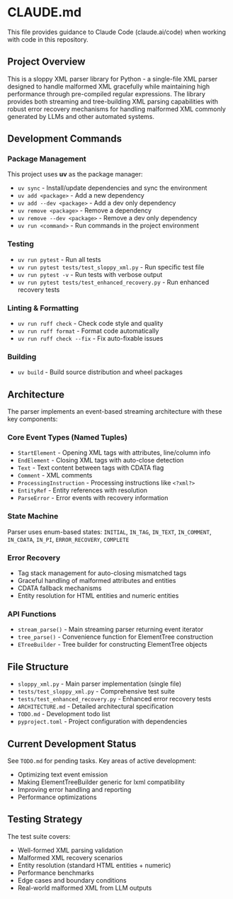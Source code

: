 # CLAUDE.md

This file provides guidance to Claude Code (claude.ai/code) when working with code in this repository.

## Project Overview

This is a sloppy XML parser library for Python - a single-file XML parser designed to handle malformed XML gracefully while maintaining high performance through pre-compiled regular expressions. The library provides both streaming and tree-building XML parsing capabilities with robust error recovery mechanisms for handling malformed XML commonly generated by LLMs and other automated systems.

## Development Commands

### Package Management
This project uses **uv** as the package manager:
- `uv sync` - Install/update dependencies and sync the environment
- `uv add <package>` - Add a new dependency
- `uv add --dev <package>` - Add a dev only dependency
- `uv remove <package>` - Remove a dependency
- `uv remove --dev <package>` - Remove a dev only dependency
- `uv run <command>` - Run commands in the project environment

### Testing
- `uv run pytest` - Run all tests
- `uv run pytest tests/test_sloppy_xml.py` - Run specific test file
- `uv run pytest -v` - Run tests with verbose output
- `uv run pytest tests/test_enhanced_recovery.py` - Run enhanced recovery tests

### Linting & Formatting
- `uv run ruff check` - Check code style and quality
- `uv run ruff format` - Format code automatically
- `uv run ruff check --fix` - Fix auto-fixable issues

### Building
- `uv build` - Build source distribution and wheel packages

## Architecture

The parser implements an event-based streaming architecture with these key components:

### Core Event Types (Named Tuples)
- `StartElement` - Opening XML tags with attributes, line/column info
- `EndElement` - Closing XML tags with auto-close detection
- `Text` - Text content between tags with CDATA flag
- `Comment` - XML comments
- `ProcessingInstruction` - Processing instructions like `<?xml?>`
- `EntityRef` - Entity references with resolution
- `ParseError` - Error events with recovery information

### State Machine
Parser uses enum-based states: `INITIAL`, `IN_TAG`, `IN_TEXT`, `IN_COMMENT`, `IN_CDATA`, `IN_PI`, `ERROR_RECOVERY`, `COMPLETE`

### Error Recovery
- Tag stack management for auto-closing mismatched tags
- Graceful handling of malformed attributes and entities
- CDATA fallback mechanisms
- Entity resolution for HTML entities and numeric entities

### API Functions
- `stream_parse()` - Main streaming parser returning event iterator
- `tree_parse()` - Convenience function for ElementTree construction
- `ETreeBuilder` - Tree builder for constructing ElementTree objects

## File Structure

- `sloppy_xml.py` - Main parser implementation (single file)
- `tests/test_sloppy_xml.py` - Comprehensive test suite
- `tests/test_enhanced_recovery.py` - Enhanced error recovery tests
- `ARCHITECTURE.md` - Detailed architectural specification
- `TODO.md` - Development todo list
- `pyproject.toml` - Project configuration with dependencies

## Current Development Status

See `TODO.md` for pending tasks. Key areas of active development:
- Optimizing text event emission
- Making ElementTreeBuilder generic for lxml compatibility
- Improving error handling and reporting
- Performance optimizations

## Testing Strategy

The test suite covers:
- Well-formed XML parsing validation
- Malformed XML recovery scenarios
- Entity resolution (standard HTML entities + numeric)
- Performance benchmarks
- Edge cases and boundary conditions
- Real-world malformed XML from LLM outputs